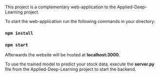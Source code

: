 This project is a complementary web-application to the Applied-Deep-Learning project.

To start the web-application run the following commands in your directory:

### `npm install`

### `npm start`

Afterwards the website will be hosted at **localhost:3000**.

To use the trained model to predict your stock data, execute the **server.py** file from the Applied-Deep-Learning project to start the backend.

